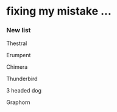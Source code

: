 # fixing my mistake ...



### New list



Thestral

Erumpent

Chimera

Thunderbird

3 headed dog

Graphorn
